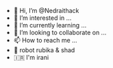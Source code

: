 - 👋 Hi, I’m @Nedraithack
- 👀 I’m interested in ...
- 🌱 I’m currently learning ...
- 💞️ I’m looking to collaborate on ...
- 📫 How to reach me ...
- 🎉  robot rubika & shad
- 🇮🇷 I'm irani
<!---
Ne
draithack/Nedraithack is a ✨ special ✨ repository because its `README.md` (this file) appears on your GitHub profile.
You can click the Preview link to take a look at your changes.
--->
